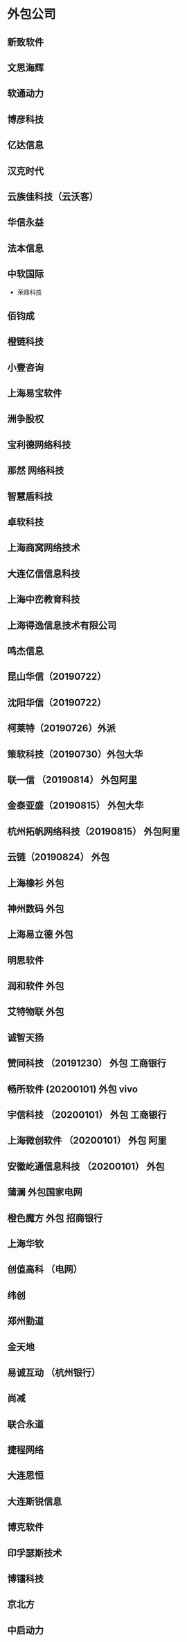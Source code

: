 # 外包公司

## 新致软件

## 文思海辉

## 软通动力

## 博彦科技

## 亿达信息

## 汉克时代

## 云族佳科技（云沃客）

## 华信永益

## 法本信息

## 中软国际
 - 荣鼎科技

## 佰钧成

## 橙链科技

## 小壹咨询

## 上海易宝软件

## 洲争股权

## 宝利德网络科技

## 那然 网络科技

## 智慧盾科技

## 卓软科技

## 上海商窝网络技术

## 大连亿信信息科技

## 上海中峦教育科技

## 上海得逸信息技术有限公司

## 鸣杰信息

## 昆山华信（20190722）

## 沈阳华信（20190722）

## 柯莱特（20190726）外派


## 策软科技（20190730）外包大华


## 联一信 （20190814） 外包阿里

## 金泰亚盛（20190815） 外包大华

## 杭州拓帆网络科技（20190815） 外包阿里

## 云链（20190824） 外包


## 上海橡衫 外包

## 神州数码 外包

## 上海易立德 外包

## 明思软件

## 润和软件 外包

## 艾特物联 外包

## 诚智天扬

## 赞同科技 （20191230） 外包 工商银行

## 畅所软件 (20200101) 外包 vivo

## 宇信科技 （20200101） 外包 工商银行

## 上海微创软件 （20200101） 外包 阿里

## 安徽屹通信息科技  （20200101） 外包

## 蒲澜  外包国家电网

## 橙色魔方 外包 招商银行

## 上海华钦

## 创值高科 （电网）


## 纬创

## 郑州勤道

## 金天地


## 易诚互动 （杭州银行）


## 尚减


## 联合永道


## 捷程网络


## 大连思恒


## 大连斯锐信息


## 博克软件



## 印孚瑟斯技术


## 博镭科技


## 京北方

## 中启动力


